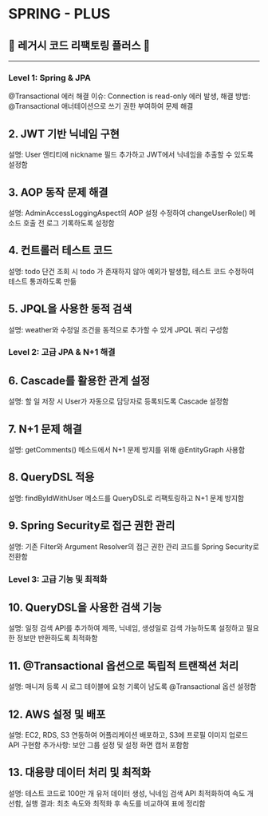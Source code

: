 # SPRING - PLUS

## 🚫 레거시 코드 리팩토링 플러스 🚫

--------------------------------------------------------------

### Level 1: Spring & JPA
@Transactional 에러 해결
이슈: Connection is read-only 에러 발생,
해결 방법: @Transactional 애너테이션으로 쓰기 권한 부여하여 문제 해결

## 2. JWT 기반 닉네임 구현
설명: User 엔티티에 nickname 필드 추가하고 JWT에서 닉네임을 추출할 수 있도록 설정함

## 3. AOP 동작 문제 해결
설명: AdminAccessLoggingAspect의 AOP 설정 수정하여 changeUserRole() 메소드 호출 전 로그 기록하도록 설정함

## 4. 컨트롤러 테스트 코드
설명: todo 단건 조회 시 todo 가 존재하지 않아 예외가 발생함, 테스트 코드 수정하여 테스트 통과하도록 만듦

## 5. JPQL을 사용한 동적 검색
설명: weather와 수정일 조건을 동적으로 추가할 수 있게 JPQL 쿼리 구성함

### Level 2: 고급 JPA & N+1 해결

## 6. Cascade를 활용한 관계 설정
설명: 할 일 저장 시 User가 자동으로 담당자로 등록되도록 Cascade 설정함

## 7. N+1 문제 해결
설명: getComments() 메소드에서 N+1 문제 방지를 위해 @EntityGraph 사용함

## 8. QueryDSL 적용
설명: findByIdWithUser 메소드를 QueryDSL로 리팩토링하고 N+1 문제 방지함

## 9. Spring Security로 접근 권한 관리
설명: 기존 Filter와 Argument Resolver의 접근 권한 관리 코드를 Spring Security로 전환함

### Level 3: 고급 기능 및 최적화

## 10. QueryDSL을 사용한 검색 기능
설명: 일정 검색 API를 추가하여 제목, 닉네임, 생성일로 검색 가능하도록 설정하고 필요한 정보만 반환하도록 최적화함

## 11. @Transactional 옵션으로 독립적 트랜잭션 처리
설명: 매니저 등록 시 로그 테이블에 요청 기록이 남도록 @Transactional 옵션 설정함

## 12. AWS 설정 및 배포
설명: EC2, RDS, S3 연동하여 어플리케이션 배포하고, S3에 프로필 이미지 업로드 API 구현함
추가사항: 보안 그룹 설정 및 설정 화면 캡처 포함함

## 13. 대용량 데이터 처리 및 최적화
설명: 테스트 코드로 100만 개 유저 데이터 생성, 닉네임 검색 API 최적화하여 속도 개선함,
실행 결과: 최초 속도와 최적화 후 속도를 비교하여 표에 정리함
